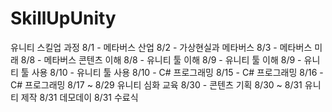 # SkillUpUnity
유니티 스킬업 과정
8/1 - 메타버스 산업
8/2 - 가상현실과 메타버스
8/3 - 메타버스 미래
8/8 - 메타버스 콘텐츠 이해
8/8 - 유니티 툴 이해
8/9 - 유니티 툴 이해
8/9 - 유니티 툴 사용
8/10 - 유니티 툴 사용
8/10 - C# 프로그래밍
8/15 - C# 프로그래밍
8/16 - C# 프로그래밍
8/17 ~ 8/29 유니티 심화 교육
8/30 - 콘텐츠 기획
8/30 ~ 8/31 유니티 제작
8/31 데모데이
8/31 수료식
